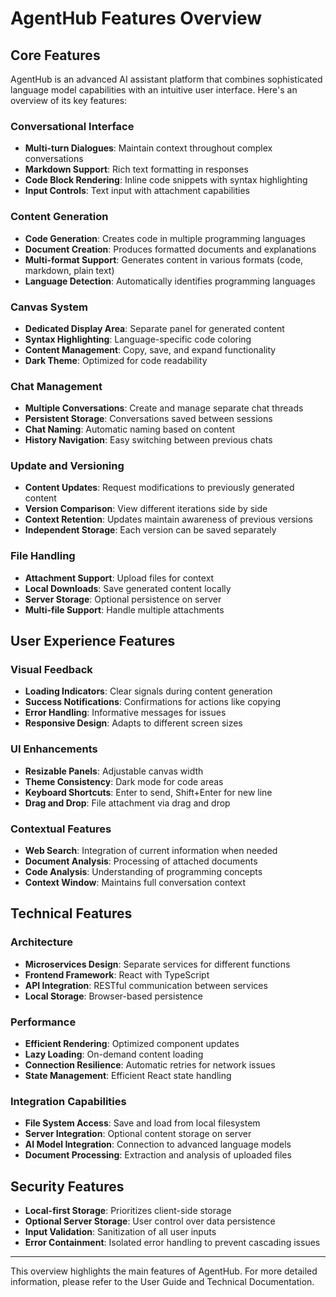 # AgentHub Features Overview

## Core Features

AgentHub is an advanced AI assistant platform that combines sophisticated language model capabilities with an intuitive user interface. Here's an overview of its key features:

### Conversational Interface

- **Multi-turn Dialogues**: Maintain context throughout complex conversations
- **Markdown Support**: Rich text formatting in responses
- **Code Block Rendering**: Inline code snippets with syntax highlighting
- **Input Controls**: Text input with attachment capabilities

### Content Generation

- **Code Generation**: Creates code in multiple programming languages
- **Document Creation**: Produces formatted documents and explanations
- **Multi-format Support**: Generates content in various formats (code, markdown, plain text)
- **Language Detection**: Automatically identifies programming languages

### Canvas System

- **Dedicated Display Area**: Separate panel for generated content
- **Syntax Highlighting**: Language-specific code coloring
- **Content Management**: Copy, save, and expand functionality
- **Dark Theme**: Optimized for code readability

### Chat Management

- **Multiple Conversations**: Create and manage separate chat threads
- **Persistent Storage**: Conversations saved between sessions
- **Chat Naming**: Automatic naming based on content
- **History Navigation**: Easy switching between previous chats

### Update and Versioning

- **Content Updates**: Request modifications to previously generated content
- **Version Comparison**: View different iterations side by side
- **Context Retention**: Updates maintain awareness of previous versions
- **Independent Storage**: Each version can be saved separately

### File Handling

- **Attachment Support**: Upload files for context
- **Local Downloads**: Save generated content locally
- **Server Storage**: Optional persistence on server
- **Multi-file Support**: Handle multiple attachments

## User Experience Features

### Visual Feedback

- **Loading Indicators**: Clear signals during content generation
- **Success Notifications**: Confirmations for actions like copying
- **Error Handling**: Informative messages for issues
- **Responsive Design**: Adapts to different screen sizes

### UI Enhancements

- **Resizable Panels**: Adjustable canvas width
- **Theme Consistency**: Dark mode for code areas
- **Keyboard Shortcuts**: Enter to send, Shift+Enter for new line
- **Drag and Drop**: File attachment via drag and drop

### Contextual Features

- **Web Search**: Integration of current information when needed
- **Document Analysis**: Processing of attached documents
- **Code Analysis**: Understanding of programming concepts
- **Context Window**: Maintains full conversation context

## Technical Features

### Architecture

- **Microservices Design**: Separate services for different functions
- **Frontend Framework**: React with TypeScript
- **API Integration**: RESTful communication between services
- **Local Storage**: Browser-based persistence

### Performance

- **Efficient Rendering**: Optimized component updates
- **Lazy Loading**: On-demand content loading
- **Connection Resilience**: Automatic retries for network issues
- **State Management**: Efficient React state handling

### Integration Capabilities

- **File System Access**: Save and load from local filesystem
- **Server Integration**: Optional content storage on server
- **AI Model Integration**: Connection to advanced language models
- **Document Processing**: Extraction and analysis of uploaded files

## Security Features

- **Local-first Storage**: Prioritizes client-side storage
- **Optional Server Storage**: User control over data persistence
- **Input Validation**: Sanitization of all user inputs
- **Error Containment**: Isolated error handling to prevent cascading issues

---

This overview highlights the main features of AgentHub. For more detailed information, please refer to the User Guide and Technical Documentation.
